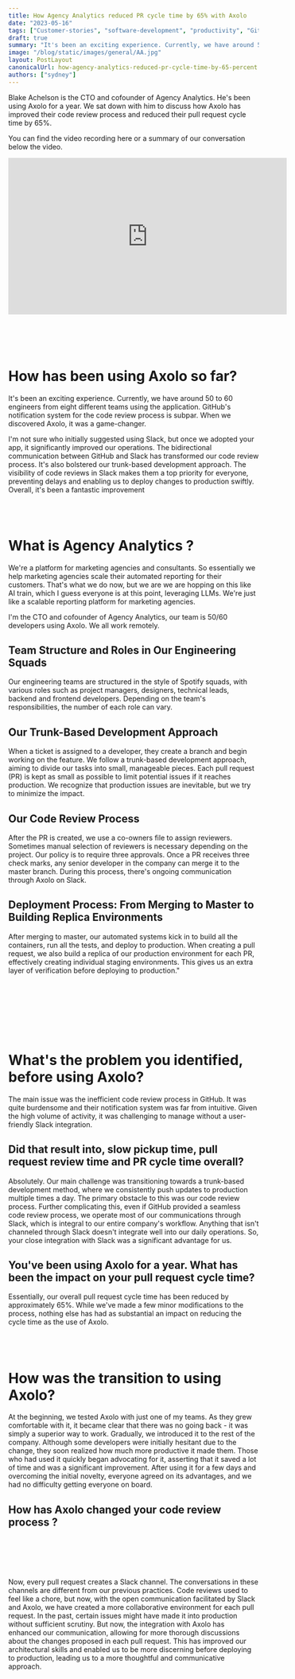 ```yaml
---
title: How Agency Analytics reduced PR cycle time by 65% with Axolo
date: "2023-05-16"
tags: ["Customer-stories", "software-development", "productivity", "GitHub"]
draft: true
summary: "It's been an exciting experience. Currently, we have around 50 to 60 engineers from eight different teams using the application. GitHub's notification system for the code review process is subpar. When we discovered Axolo, it was a game-changer. It's also bolstered our trunk-based development approach. The visibility of code reviews in Slack makes them a top priority for everyone, preventing delays and enabling us to deploy changes to production swiftly. Overall, it's been a fantastic improvement"
image: "/blog/static/images/general/AA.jpg"
layout: PostLayout
canonicalUrl: how-agency-analytics-reduced-pr-cycle-time-by-65-percent
authors: ["sydney"]
---
```


<div style={{ display: "flex", alignItems: "center", justifyContent: "space-between", flexDirection: "row-reverse" }}>
  <ImageContainer
    alt="blake-acheson"
    src="/blog/static/images/agencyanalytics/blake-acheson.webp"
    classNameDiv="mx-10 lg:mx-20"
    classNameImage=""
    width={150}
    height={150}
    style={{ maxWidth: "100%", height: "auto", marginLeft: "20px" }}
  />
  <p style={{ flex: 1 }}>
    Blake Achelson is the CTO and cofounder of Agency Analytics. He's been using
    Axolo for a year. We sat down with him to discuss how Axolo has improved
    their code review process and reduced their pull request cycle time by 65%.
  </p>
</div>

You can find the video recording here or a summary of our conversation below the video.

<div className="flex flex-col content-center items-center self-center">
  <p className="my-0"></p>
<iframe width="560" height="315" src="https://www.youtube.com/embed/-g8KGsc8YMw" title="YouTube video player" frameborder="0" allow="accelerometer; autoplay; clipboard-write; encrypted-media; gyroscope; picture-in-picture; web-share" allowfullscreen></iframe>
</div>
<br></br>
<br></br>

# How has been using Axolo so far?

It's been an exciting experience. Currently, we have around 50 to 60 engineers from eight different teams using the application. GitHub's notification system for the code review process is subpar. When we discovered Axolo, it was a game-changer.

I'm not sure who initially suggested using Slack, but once we adopted your app, it significantly improved our operations. The bidirectional communication between GitHub and Slack has transformed our code review process. It's also bolstered our trunk-based development approach. The visibility of code reviews in Slack makes them a top priority for everyone, preventing delays and enabling us to deploy changes to production swiftly. Overall, it's been a fantastic improvement

<br></br>

# What is Agency Analytics ?

<ImageContainer alt="AgencyAnalytics" src="/blog/static/images/agencyanalytics/AgencyAnalytics.webp" classNameDiv="mx-10 lg:mx-20" classNameImage='' width={1200} height={794} />

We're a platform for marketing agencies and consultants. So essentially we help marketing agencies scale their automated reporting for their customers. That's what we do now, but we are we are hopping on this like AI train, which I guess everyone is at this point, leveraging LLMs. We're just like a scalable reporting platform for marketing agencies.

I'm the CTO and cofounder of Agency Analytics, our team is 50/60 developers using Axolo. We all work remotely.

## Team Structure and Roles in Our Engineering Squads

<ImageContainer alt="AgencyAnalytics-team-2022-Q2-meetup" src="/blog/static/images/agencyanalytics/AgencyAnalytics-team-2022-Q2-meetup.webp" classNameDiv="mx-10 lg:mx-20" classNameImage='' width={1344} height={952} /> 
Our engineering teams are structured in the style of Spotify squads, with various roles such as project managers, designers, technical leads, backend and frontend developers. Depending on the team's responsibilities, the number of each role can vary.

## Our Trunk-Based Development Approach

<ImageContainer alt="trunk base development approach" src="/blog/static/images/agencyanalytics/trunk base development approach.png" classNameDiv="mx-10 lg:mx-20" classNameImage='' width={904} height={575} />

When a ticket is assigned to a developer, they create a branch and begin working on the feature. We follow a trunk-based development approach, aiming to divide our tasks into small, manageable pieces. Each pull request (PR) is kept as small as possible to limit potential issues if it reaches production. We recognize that production issues are inevitable, but we try to minimize the impact.

## Our Code Review Process

After the PR is created, we use a co-owners file to assign reviewers. Sometimes manual selection of reviewers is necessary depending on the project. Our policy is to require three approvals. Once a PR receives three check marks, any senior developer in the company can merge it to the master branch. During this process, there's ongoing communication through Axolo on Slack.

## Deployment Process: From Merging to Master to Building Replica Environments

After merging to master, our automated systems kick in to build all the containers, run all the tests, and deploy to production. When creating a pull request, we also build a replica of our production environment for each PR, effectively creating individual staging environments. This gives us an extra layer of verification before deploying to production."

<br></br>
<br></br>
<br></br>

# What's the problem you identified, before using Axolo?

The main issue was the inefficient code review process in GitHub. It was quite burdensome and their notification system was far from intuitive. Given the high volume of activity, it was challenging to manage without a user-friendly Slack integration.

## Did that result into, slow pickup time, pull request review time and PR cycle time overall?

Absolutely. Our main challenge was transitioning towards a trunk-based development method, where we consistently push updates to production multiple times a day. The primary obstacle to this was our code review process. Further complicating this, even if GitHub provided a seamless code review process, we operate most of our communications through Slack, which is integral to our entire company's workflow. Anything that isn't channeled through Slack doesn't integrate well into our daily operations. So, your close integration with Slack was a significant advantage for us.

## You've been using Axolo for a year. What has been the impact on your pull request cycle time?

Essentially, our overall pull request cycle time has been reduced by approximately 65%. While we've made a few minor modifications to the process, nothing else has had as substantial an impact on reducing the cycle time as the use of Axolo.

<br></br>

# How was the transition to using Axolo?

At the beginning, we tested Axolo with just one of my teams. As they grew comfortable with it, it became clear that there was no going back - it was simply a superior way to work. Gradually, we introduced it to the rest of the company. Although some developers were initially hesitant due to the change, they soon realized how much more productive it made them. Those who had used it quickly began advocating for it, asserting that it saved a lot of time and was a significant improvement. After using it for a few days and overcoming the initial novelty, everyone agreed on its advantages, and we had no difficulty getting everyone on board.

## How has Axolo changed your code review process ?

<Callout title='Code reviews used to feel like a chore, but now, with the open communication facilitated by Slack and Axolo, we have created a more collaborative environment for each pull request.' subtitle=' In the past, certain issues might have made it into production without sufficient scrutiny. But now, the integration with Axolo has enhanced our communication.... This has improved our architectural skills and enabled us to be more discerning before deploying to production"'/>

<br></br>
<br></br>

Now, every pull request creates a Slack channel. The conversations in these channels are different from our previous practices. Code reviews used to feel like a chore, but now, with the open communication facilitated by Slack and Axolo, we have created a more collaborative environment for each pull request. In the past, certain issues might have made it into production without sufficient scrutiny. But now, the integration with Axolo has enhanced our communication, allowing for more thorough discussions about the changes proposed in each pull request. This has improved our architectural skills and enabled us to be more discerning before deploying to production, leading us to a more thoughtful and communicative approach.

<br></br>
<br></br>

<CTABanner type="try" />
